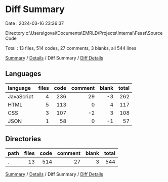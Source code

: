 # Diff Summary

Date : 2024-03-16 23:36:37

Directory c:\\Users\\govai\\Documents\\EMRLD\\Projects\\Internal\\Feast\\Source Code

Total : 13 files,  514 codes, 27 comments, 3 blanks, all 544 lines

[Summary](results.md) / [Details](details.md) / Diff Summary / [Diff Details](diff-details.md)

## Languages
| language | files | code | comment | blank | total |
| :--- | ---: | ---: | ---: | ---: | ---: |
| JavaScript | 4 | 236 | 29 | -3 | 262 |
| HTML | 5 | 113 | 0 | 4 | 117 |
| CSS | 3 | 107 | -2 | 3 | 108 |
| JSON | 1 | 58 | 0 | -1 | 57 |

## Directories
| path | files | code | comment | blank | total |
| :--- | ---: | ---: | ---: | ---: | ---: |
| . | 13 | 514 | 27 | 3 | 544 |

[Summary](results.md) / [Details](details.md) / Diff Summary / [Diff Details](diff-details.md)